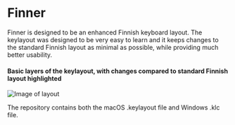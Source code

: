 # Finner
Finner is designed to be an enhanced Finnish keyboard layout. The keylayout was designed to be very easy to learn and it keeps changes to the standard Finnish layout as minimal as possible, while providing much better usability.

#### Basic layers of the keylayout, with changes compared to standard Finnish layout highlighted
![Image of layout](https://raw.githubusercontent.com/ruohola/finner/master/finner.png)

The repository contains both the macOS .keylayout file and Windows .klc file.
